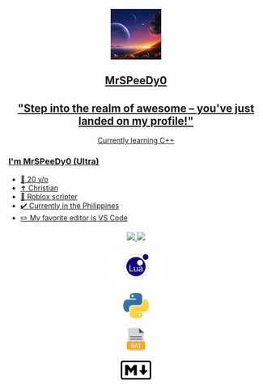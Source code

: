 <p align="center">
 <a href="https://github.com/MrSPeeDy0/">
 <img width="100px" src="https://github.com/MrSPeeDy0/DS-images/blob/main/DS-image-proflie.png?raw=true" align="center" alt="MrSPeeDy0" />
 <h2 align="center">MrSPeeDy0</h2>
  <h2 align="center">"Step into the realm of awesome – you've just landed on my profile!"</h2>
 <p align="center">Currently learning C++
  </p>
  
### I'm MrSPeeDy0 (Ultra)

*  🧑 20 y/o
*  ✝️ Christian
*  📂 Roblox scripter
*  ✔️ Currently in the Philippines
*  ✏️ My favorite editor is [VS Code](https://code.visualstudio.com/)
</a> 
<p align="center">
  <a href="https://github.com/MrSPeeDy0">
    <img src="http://github-profile-summary-cards.vercel.app/api/cards/profile-details?username=MrSPeeDy0&theme=transparent" />
  </a>
<a href="https://github.com/MrSPeeDy0">
    <img src="https://github-readme-stats.vercel.app/api/top-langs/?username=MrSPeeDy0&langs_count=10&card_width=699&hide_border=true&theme=transparent" />
</a>
  <p align="center">
    <a href="https://www.lua.org/">
     <img width="100px"
      <img alt="Lua" src="https://github.com/MrSPeeDy0/DS-images/blob/main/DS-image-lua.png?raw=true" />
    </a>
 <p align="center">
    <a href="https://www.python.org/">
     <img width="50px"
      <img alt="Python" src="https://github.com/MrSPeeDy0/DS-images/blob/main/DS-image-python.png?raw=true" />
    </a>
   <p align="center">
    <a href="https://github.com/MrSPeeDy0/">
     <img width="50px"
      <img alt="Batch File" src="https://github.com/MrSPeeDy0/Batch-files-win-11/blob/main/Assets/Images/bat-file.png?raw=true" />
    </a>
<p align="center">
    <a href="https://www.markdownguide.org/">
     <img width="60px"
      <img alt="Markdown" src="https://github.com/MrSPeeDy0/DS-images/blob/main/DS-image-markdown.png?raw=true" />
    </a>
